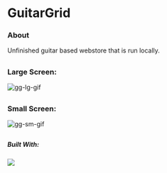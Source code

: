 # GuitarGrid
### About
Unfinished guitar based webstore that is run locally.

##
### Large Screen:
![gg-lg-gif](https://github.com/JacobLars/GuitarGrid/assets/93320021/31ad69d1-7f03-46d6-8230-a36ae05b61e1)


##
### Small Screen:
![gg-sm-gif](https://github.com/JacobLars/GuitarGrid/assets/93320021/7da41fe7-5ff9-4d7f-98a2-71da7e06a272)


## 
##### Built With:
<img src="https://skillicons.dev/icons?i=java,spring,maven,html,tailwind,ts,next&perline=8" />
